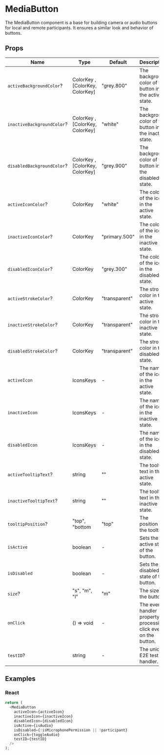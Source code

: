 # MediaButton

The MediaButton component is a base for building camera or audio buttons for local and remote participants. It ensures a similar look and behavior of buttons.

## Props

| Name                       | Type                            | Default       | Description                                                           |
| -------------------------- | ------------------------------- | ------------- | --------------------------------------------------------------------- |
| `activeBackgroundColor`?   | ColorKey , [ColorKey, ColorKey] | "grey.800"    | The background color of the button in the active state.               |
| `inactiveBackgroundColor`? | ColorKey , [ColorKey, ColorKey] | "white"       | The background color of the button in the inactive state.             |
| `disabledBackgroundColor`? | ColorKey , [ColorKey, ColorKey] | "grey.900"    | The background color of the button in the disabled state.             |
| `activeIconColor`?         | ColorKey                        | "white"       | The color of the icon in the active state.                            |
| `inactiveIconColor`?       | ColorKey                        | "primary.500" | The color of the icon in the inactive state.                          |
| `disabledIconColor`?       | ColorKey                        | "grey.300"    | The color of the icon in the disabled state.                          |
| `activeStrokeColor`?       | ColorKey                        | "transparent" | The stroke color in the active state.                                 |
| `inactiveStrokeColor`?     | ColorKey                        | "transparent" | The stroke color in the inactive state.                               |
| `disabledStrokeColor`?     | ColorKey                        | "transparent" | The stroke color in the disabled state.                               |
| `activeIcon`               | IconsKeys                       | -             | The name of the icon in the active state.                             |
| `inactiveIcon`             | IconsKeys                       | -             | The name of the icon in the inactive state.                           |
| `disabledIcon`             | IconsKeys                       | -             | The name of the icon in the disabled state.                           |
| `activeTooltipText`?       | string                          | ""            | The tooltip text in the active state.                                 |
| `inactiveTooltipText`?     | string                          | ""            | The tooltip text in the inactive state.                               |
| `tooltipPosition`?         | "top", "bottom                  | "top"         | The position of the tooltip.                                          |
| `isActive`                 | boolean                         | -             | Sets the active state of the button.                                  |
| `isDisabled`               | boolean                         | -             | Sets the disabled state of the button.                                |
| `size`?                    | "s", "m", "l"                   | "m"           | The size of the button.                                               |
| `onClick`                  | () => void                      | -             | The event handler property for processing click events on the button. |
| `testID`?                  | string                          | -             | The unique E2E test handler.                                          |

## Examples

### React

```javascript
return (
  <MediaButton
    activeIcon={activeIcon}
    inactiveIcon={inactiveIcon}
    disabledIcon={disabledIcon}
    isActive={isAudio}
    isDisabled={!isMicrophonePermission || !participant}
    onClick={toggleAudio}
    testID={testID}
  />
);
```
